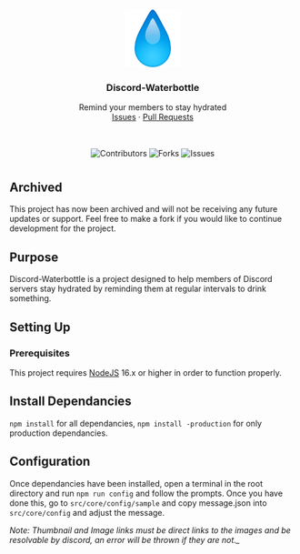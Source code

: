 <!-- Logo & Links -->
<br />
<p align="center">
  <a>
    <img src='assets/img/header.png' width="20%" height="20%">
  </a>

  <h3 align="center">Discord-Waterbottle</h3>

  <p align="center">
    Remind your members to stay hydrated
    <br />
    <a href="https://github.com/BitsOfAByte/discord-waterbottle/issues">Issues</a>
    ·
    <a href="https://github.com/BitsOfAByte/discord-waterbottle/pulls">Pull Requests</a>
  </p>
</p>

<!-- Badges -->
<br />
<p align="center">
<!-- Contributors -->
<img src="https://img.shields.io/github/contributors/BitsOfAByte/discord-waterbottle.svg?style=for-the-badge" align="center" alt='Contributors'>
<!-- Forks -->
<img src="https://img.shields.io/github/forks/BitsOfAByte/discord-waterbottle.svg?style=for-the-badge" align="center" alt='Forks' >
<!-- Stars- ->
<img src="https://img.shields.io/github/stars/BitsOfAByte/discord-waterbottle.svg?style=for-the-badge" align="center" alt='Stars' >
<!-- Issues -->
<img src="https://img.shields.io/github/issues/BitsOfAByte/discord-waterbottle.svg?style=for-the-badge" align="center" alt='Issues' >
</p>

# 

<!-- Project ReadMe -->

## Archived
This project has now been archived and will not be receiving any future updates or support. Feel free to make a fork if you would like to continue development for the project.

## Purpose
Discord-Waterbottle is a project designed to help members of Discord servers stay hydrated by reminding them at regular intervals to drink something.

## Setting Up
### Prerequisites
This project requires [NodeJS](https://nodejs.org/) 16.x or higher in order to function properly.

## Install Dependancies
`npm install` for all dependancies, `npm install -production` for only production dependancies.

## Configuration
Once dependancies have been installed, open a terminal in the root directory and run `npm run config` and follow the prompts. Once you have done this, go to `src/core/config/sample` and copy message.json into `src/core/config` and adjust the message. 

*Note: Thumbnail and Image links must be direct links to the images and be resolvable by discord, an error will be thrown if they are not._*